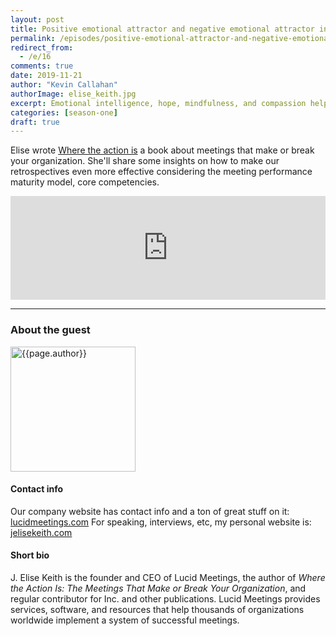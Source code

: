 ```yaml
---
layout: post
title: Positive emotional attractor and negative emotional attractor in retrospectives
permalink: /episodes/positive-emotional-attractor-and-negative-emotional-attractor-in-retrospectives
redirect_from: 
  - /e/16
comments: true
date: 2019-11-21
author: "Kevin Callahan"
authorImage: elise_keith.jpg
excerpt: Emotional intelligence, hope, mindfulness, and compassion help a person reverse the damage of chronic stress and build great leadership relationships. The Positive and Negative Emotional Attractors inspire sustained, desired change and learning at many levels. In this episode I'll chat with Kevin that will tell us how to practically use PEA and NEA.
categories: [season-one]
draft: true
---
```


Elise wrote [Where the action is](https://www.lucidmeetings.com/book) a book about meetings that make or break your organization. She'll share some insights on how to make our retrospectives even more effective considering the meeting performance maturity model, core competencies.

<iframe width="100%" height="166" scrolling="no" frameborder="no" allow="autoplay" src="https://w.soundcloud.com/player/?url=https%3A//api.soundcloud.com/tracks/690323788%3Fsecret_token%3Ds-kmbWw&color=%23ff5500&auto_play=false&hide_related=false&show_comments=true&show_user=true&show_reposts=false&show_teaser=true"></iframe>

---

### About the guest

<img width="200px" src="/assets/{{page.authorImage}}" alt="{{page.author}}">

#### Contact info
Our company website has contact info and a ton of great stuff on it: [lucidmeetings.com](http://lucidmeetings.com)
For speaking, interviews, etc, my personal website is: [jelisekeith.com](http://jelisekeith.com)

#### Short bio
J. Elise Keith is the founder and CEO of Lucid Meetings, the author of *Where the Action Is: The Meetings That Make or Break Your Organization*, and regular contributor for Inc. and other publications. Lucid Meetings provides services, software, and resources that help thousands of organizations worldwide implement a system of successful meetings.